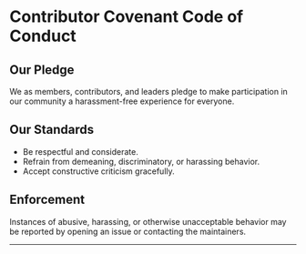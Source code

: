 # Contributor Covenant Code of Conduct

## Our Pledge

We as members, contributors, and leaders pledge to make participation in our community a harassment-free experience for everyone.

## Our Standards

- Be respectful and considerate.
- Refrain from demeaning, discriminatory, or harassing behavior.
- Accept constructive criticism gracefully.

## Enforcement

Instances of abusive, harassing, or otherwise unacceptable behavior may be reported by opening an issue or contacting the maintainers.

---
